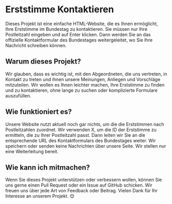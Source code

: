 # Erststimme Kontaktieren

Dieses Projekt ist eine einfache HTML-Website, die es Ihnen ermöglicht, Ihre Erststimme im Bundestag zu kontaktieren. Sie müssen nur Ihre Postleitzahl eingeben und auf Enter klicken. Dann werden Sie an das offizielle Kontaktformular des Bundestages weitergeleitet, wo Sie Ihre Nachricht schreiben können.

## Warum dieses Projekt?

Wir glauben, dass es wichtig ist, mit den Abgeordneten, die uns vertreten, in Kontakt zu treten und ihnen unsere Meinungen, Anliegen und Vorschläge mitzuteilen. Wir wollen es Ihnen leichter machen, Ihre Erststimme zu finden und zu kontaktieren, ohne lange zu suchen oder komplizierte Formulare auszufüllen.

## Wie funktioniert es?

Unsere Website nutzt aktuell noch gar nichts, um die die Erststimmen nach Postleitzahlen zuordnet. Wir verwenden X, um die ID der Erststimme zu ermitteln, die zu Ihrer Postleitzahl passt. Dann leiten wir Sie an die entsprechende URL des Kontaktformulars des Bundestages weiter. Wir speichern oder senden keine Nachrichten über unsere Seite. Wir stellen nur eine Weiterleitung bereit.

## Wie kann ich mitmachen?

Wenn Sie dieses Projekt unterstützen oder verbessern wollen, können Sie uns gerne einen Pull Request oder ein Issue auf GitHub schicken. Wir freuen uns über jede Art von Feedback oder Beitrag. Vielen Dank für Ihr Interesse an unserem Projekt. 😊
